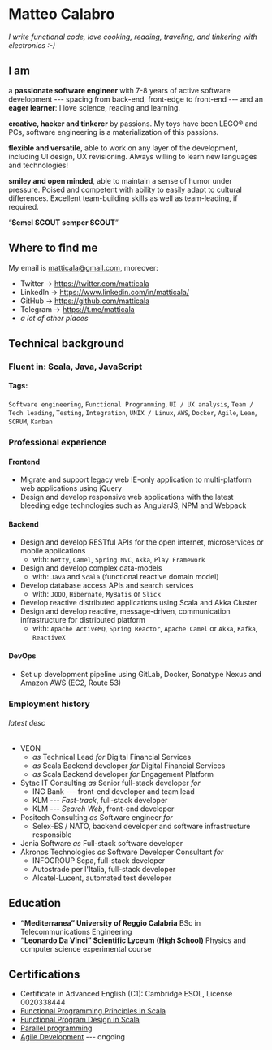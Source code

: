 
# Matteo Calabro

*I write functional code, love cooking, reading, traveling, and tinkering with electronics :-)*

## I am

a **passionate software engineer** with 7-8 years of active software development --- spacing from back-end, front-edge to front-end --- and an **eager learner**: I love science, reading and learning.

**creative, hacker and tinkerer** by passions. My toys have been LEGO® and PCs, software engineering is a materialization of this passions. 

**flexible and versatile**, able to work on any layer of the development, including UI design, UX revisioning. Always willing to learn new languages and technologies!

**smiley and open minded**, able to maintain a sense of humor under pressure. Poised and competent with ability to easily adapt to cultural differences. Excellent team-building skills as well as team-leading, if required.

“**Semel SCOUT semper SCOUT**”

## Where to find me

My email is matticala@gmail.com, moreover:

 - Twitter  → https://twitter.com/matticala
 - LinkedIn → https://www.linkedin.com/in/matticala/
 - GitHub   → https://github.com/matticala
 - Telegram → https://t.me/matticala
 - *a lot of other places*
 
 
## Technical background

### Fluent in: Scala, Java, JavaScript

#### Tags:
`Software engineering`, `Functional Programming`, `UI / UX analysis`, `Team / Tech leading`, `Testing`, `Integration`, `UNIX / Linux`, `AWS`, `Docker`, `Agile`, `Lean`, `SCRUM`, `Kanban`

### Professional experience

#### Frontend

- Migrate and support legacy web IE-only application to multi-platform web applications using jQuery
- Design and develop responsive web applications with the latest bleeding edge technologies such as AngularJS, NPM and Webpack

#### Backend

- Design and develop RESTful APIs for the open internet, microservices or mobile applications
    - with: `Netty`, `Camel`, `Spring MVC`, `Akka`, `Play Framework`
- Design and develop complex data-models
    - with: `Java` and `Scala` (functional reactive domain model)
- Develop database access APIs and search services
    - with: `JOOQ`, `Hibernate`, `MyBatis` or `Slick`
- Develop reactive distributed applications using Scala and Akka Cluster
- Design and develop reactive, message-driven, communication infrastructure for distributed platform
    - with: `Apache ActiveMQ`, `Spring Reactor`, `Apache Camel` or `Akka`, `Kafka`, `ReactiveX`

#### DevOps

- Set up development pipeline using GitLab, Docker, Sonatype Nexus and Amazon AWS (EC2, Route 53)

### Employment history

###### *latest* desc

- VEON 
    - *as* Technical Lead *for* Digital Financial Services
    - *as* Scala Backend developer *for* Digital Financial Services
    - *as* Scala Backend developer *for* Engagement Platform
- Sytac IT Consulting *as* Senior full-stack developer *for*
    - ING Bank --- front-end developer and team lead
    - KLM --- *Fast-track*, full-stack developer
    - KLM --- *Search Web*, front-end developer
- Positech Consulting *as* Software engineer *for*
    - Selex-ES / NATO, backend developer and software infrastructure responsible
- Jenia Software *as* Full-stack software developer
- Akronos Technologies *as* Software Developer Consultant *for*
    - INFOGROUP Scpa, full-stack developer
    - Autostrade per l'Italia, full-stack developer
    - Alcatel-Lucent, automated test developer

## Education

- **“Mediterranea” University of Reggio Calabria**
BSc in Telecommunications Engineering
- **“Leonardo Da Vinci” Scientific Lyceum (High School)**
Physics and computer science experimental course

## Certifications

- Certificate in Advanced English (C1): ​Cambridge ESOL, License 0020338444
- [Functional Programming Principles in Scala](https://www.coursera.org/account/accomplishments/certificate/SMHHJZN34BK7)
- [Functional Program Design in Scala](https://www.coursera.org/account/accomplishments/records/J3J4S8LAANKV)
- [Parallel programming](https://www.coursera.org/account/accomplishments/records/BL9AL96ZMZY4)
- [Agile Development](https://www.coursera.org/learn/uva-darden-getting-started-agile/home/welcome) --- ongoing
<!--stackedit_data:
eyJwcm9wZXJ0aWVzIjoidGl0bGU6IE1hdHRlbyBNYXNzaW1vIE
NhbGFicm8gUmVzdW1lXG5hdXRob3I6IE1hdHRlbyBNYXNzaW1v
IENhbGFicm9cbnRhZ3M6IENWLCBSZXN1bWUsIEN1cnJpY3VsdW
0gVml0YWVcbmNhdGVnb3JpZXM6IENWLCBSZXN1bWVcbnN0YXR1
czogZmluYWxcbiIsImhpc3RvcnkiOlstMTMyMTk0NDE2NF19
-->